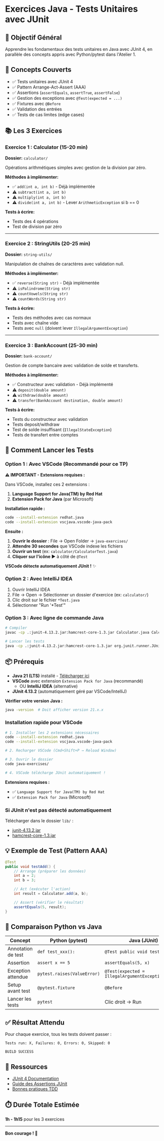 # Exercices Java - Tests Unitaires avec JUnit

## 📝 Objectif Général

Apprendre les fondamentaux des tests unitaires en Java avec JUnit 4, en parallèle des concepts appris avec Python/pytest dans l'Atelier 1.

## 🎯 Concepts Couverts

- ✅ Tests unitaires avec JUnit 4
- ✅ Pattern Arrange-Act-Assert (AAA)
- ✅ Assertions (`assertEquals`, `assertTrue`, `assertFalse`)
- ✅ Gestion des exceptions avec `@Test(expected = ...)`
- ✅ Fixtures avec `@Before`
- ✅ Validation des entrées
- ✅ Tests de cas limites (edge cases)

## 📚 Les 3 Exercices

### Exercice 1 : Calculator (15-20 min)
**Dossier:** `calculator/`

Opérations arithmétiques simples avec gestion de la division par zéro.

**Méthodes à implémenter:**
- ✅ `add(int a, int b)` - Déjà implémentée
- ⚠️ `subtract(int a, int b)`
- ⚠️ `multiply(int a, int b)`
- ⚠️ `divide(int a, int b)` - Lever `ArithmeticException` si b == 0

**Tests à écrire:**
- Tests des 4 opérations
- Test de division par zéro

---

### Exercice 2 : StringUtils (20-25 min)
**Dossier:** `string-utils/`

Manipulation de chaînes de caractères avec validation null.

**Méthodes à implémenter:**
- ✅ `reverse(String str)` - Déjà implémentée
- ⚠️ `isPalindrome(String str)`
- ⚠️ `countVowels(String str)`
- ⚠️ `countWords(String str)`

**Tests à écrire:**
- Tests des méthodes avec cas normaux
- Tests avec chaîne vide
- Tests avec `null` (doivent lever `IllegalArgumentException`)

---

### Exercice 3 : BankAccount (25-30 min)
**Dossier:** `bank-account/`

Gestion de compte bancaire avec validation de solde et transferts.

**Méthodes à implémenter:**
- ✅ Constructeur avec validation - Déjà implémenté
- ⚠️ `deposit(double amount)`
- ⚠️ `withdraw(double amount)`
- ⚠️ `transfer(BankAccount destination, double amount)`

**Tests à écrire:**
- Tests du constructeur avec validation
- Tests deposit/withdraw
- Test de solde insuffisant (`IllegalStateException`)
- Tests de transfert entre comptes

## 🚀 Comment Lancer les Tests

### Option 1 : Avec VSCode (Recommandé pour ce TP)

**⚠️ IMPORTANT - Extensions requises :**

Dans VSCode, installez ces 2 extensions :
1. **Language Support for Java(TM) by Red Hat**
2. **Extension Pack for Java** (par Microsoft)

**Installation rapide :**
```bash
code --install-extension redhat.java
code --install-extension vscjava.vscode-java-pack
```

**Ensuite :**
1. **Ouvrir le dossier** : File → Open Folder → `java-exercises/`
2. **Attendre 30 secondes** que VSCode indexe les fichiers
3. **Ouvrir un test** (ex: `calculator/CalculatorTest.java`)
4. **Cliquer sur l'icône ▶️** à côté de `@Test`

**VSCode détecte automatiquement JUnit !** ✨

### Option 2 : Avec IntelliJ IDEA

1. Ouvrir IntelliJ IDEA
2. File → Open → Sélectionner un dossier d'exercice (ex: `calculator/`)
3. Clic droit sur le fichier `*Test.java`
4. Sélectionner "Run '*Test'"

### Option 3 : Avec ligne de commande Java

```bash
# Compiler
javac -cp .:junit-4.13.2.jar:hamcrest-core-1.3.jar Calculator.java CalculatorTest.java

# Lancer les tests
java -cp .:junit-4.13.2.jar:hamcrest-core-1.3.jar org.junit.runner.JUnitCore CalculatorTest
```

## 📦 Prérequis

- **Java 21 (LTS)** installé - [Télécharger ici](https://adoptium.net/)
- **VSCode** avec extension `Extension Pack for Java` (recommandé)
  - OU **IntelliJ IDEA** (alternative)
- **JUnit 4.13.2** (automatiquement géré par VSCode/IntelliJ)

**Vérifier votre version Java :**
```bash
java -version  # Doit afficher version 21.x.x
```

### Installation rapide pour VSCode

```bash
# 1. Installer les 2 extensions nécessaires
code --install-extension redhat.java
code --install-extension vscjava.vscode-java-pack

# 2. Recharger VSCode (Cmd+Shift+P → Reload Window)

# 3. Ouvrir le dossier
code java-exercises/

# 4. VSCode télécharge JUnit automatiquement !
```

**Extensions requises :**
- ✅ `Language Support for Java(TM) by Red Hat`
- ✅ `Extension Pack for Java` (Microsoft)

### Si JUnit n'est pas détecté automatiquement

Télécharger dans le dossier `lib/` :
- [junit-4.13.2.jar](https://search.maven.org/artifact/junit/junit/4.13.2/jar)
- [hamcrest-core-1.3.jar](https://search.maven.org/artifact/org.hamcrest/hamcrest-core/1.3/jar)

## 💡 Exemple de Test (Pattern AAA)

```java
@Test
public void testAdd() {
    // Arrange (préparer les données)
    int a = 2;
    int b = 3;

    // Act (exécuter l'action)
    int result = Calculator.add(a, b);

    // Assert (vérifier le résultat)
    assertEquals(5, result);
}
```

## 🔄 Comparaison Python vs Java

| Concept | Python (pytest) | Java (JUnit) |
|---------|----------------|--------------|
| Annotation de test | `def test_xxx():` | `@Test public void testXxx()` |
| Assertion | `assert x == 5` | `assertEquals(5, x)` |
| Exception attendue | `pytest.raises(ValueError)` | `@Test(expected = IllegalArgumentException.class)` |
| Setup avant test | `@pytest.fixture` | `@Before` |
| Lancer les tests | `pytest` | Clic droit → Run |

## ✅ Résultat Attendu

Pour chaque exercice, tous les tests doivent passer :

```
Tests run: X, Failures: 0, Errors: 0, Skipped: 0

BUILD SUCCESS
```

## 📖 Ressources

- [JUnit 4 Documentation](https://junit.org/junit4/)
- [Guide des Assertions JUnit](https://junit.org/junit4/javadoc/latest/org/junit/Assert.html)
- [Bonnes pratiques TDD](https://martinfowler.com/bliki/TestDrivenDevelopment.html)

## ⏱️ Durée Totale Estimée

**1h - 1h15** pour les 3 exercices

---

**Bon courage ! 🚀**
